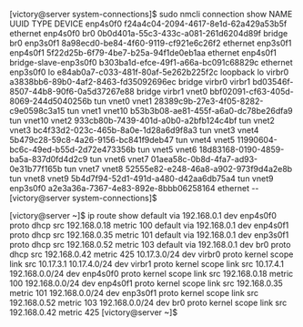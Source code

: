 
[victory@server system-connections]$ sudo nmcli connection show
NAME                   UUID                                  TYPE      DEVICE
enp4s0f0               f24a4c04-2094-4617-8e1d-62a429a53b5f  ethernet  enp4s0f0
br0                    0b0d401a-55c3-433c-a081-261d6204d89f  bridge    br0
enp3s0f1               8a98ecd0-be84-4f60-9119-cf921e6c26f2  ethernet  enp3s0f1
enp4s0f1               5f22d25b-6f79-4be7-b25a-94f1de0eb1aa  ethernet  enp4s0f1
bridge-slave-enp3s0f0  b303ba1d-efce-49f1-a66a-bc091c68829c  ethernet  enp3s0f0
lo                     e84ab0a7-c033-481f-80af-5e262b225f2c  loopback  lo
virbr0                 a3838bb6-89b0-4af2-8463-fd35092696ec  bridge    virbr0
virbr1                 bd03546f-8507-44b8-90f6-0a5d37267e88  bridge    virbr1
vnet0                  bbf02091-cf63-405d-8069-244d5040256b  tun       vnet0
vnet1                  28389c9b-27e3-4f05-8282-c9e0598c3a15  tun       vnet1
vnet10                 b53b3b08-ae81-455f-a6a0-dc78be26dfa9  tun       vnet10
vnet2                  933cb80b-7439-401d-a0b0-a2bfb124c4bf  tun       vnet2
vnet3                  bc4f33d2-023c-465b-8a0e-1d28a6d9f8a3  tun       vnet3
vnet4                  5b479c28-59c8-4a26-9156-bc841f9deb47  tun       vnet4
vnet5                  11990604-bc6c-49ed-b55d-2d72e473356b  tun       vnet5
vnet6                  18d83168-0190-4859-ba5a-837d0fd4d2c9  tun       vnet6
vnet7                  01aea58c-0b8d-4fa7-ad93-0e31b77f165b  tun       vnet7
vnet8                  52555e82-e248-46a8-a902-973f9d4a2e8b  tun       vnet8
vnet9                  5b4d7f94-52d1-491d-a480-d42aa6db75a4  tun       vnet9
enp3s0f0               a2e3a36a-7367-4e83-892e-8bbb06258164  ethernet  --
[victory@server system-connections]$


[victory@server ~]$ ip route show
default via 192.168.0.1 dev enp4s0f0 proto dhcp src 192.168.0.18 metric 100
default via 192.168.0.1 dev enp4s0f1 proto dhcp src 192.168.0.35 metric 101
default via 192.168.0.1 dev enp3s0f1 proto dhcp src 192.168.0.52 metric 103
default via 192.168.0.1 dev br0 proto dhcp src 192.168.0.42 metric 425
10.17.3.0/24 dev virbr0 proto kernel scope link src 10.17.3.1
10.17.4.0/24 dev virbr1 proto kernel scope link src 10.17.4.1
192.168.0.0/24 dev enp4s0f0 proto kernel scope link src 192.168.0.18 metric 100
192.168.0.0/24 dev enp4s0f1 proto kernel scope link src 192.168.0.35 metric 101
192.168.0.0/24 dev enp3s0f1 proto kernel scope link src 192.168.0.52 metric 103
192.168.0.0/24 dev br0 proto kernel scope link src 192.168.0.42 metric 425
[victory@server ~]$